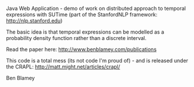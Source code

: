 ﻿Java Web Application - demo of work on distributed approach to temporal expressions with SUTime (part of the StanfordNLP framework: http://nlp.stanford.edu)

The basic idea is that temporal expressions can be modelled as a probability density function rather than a discrete interval.

Read the paper here: http://www.benblamey.com/publications

This code is a total mess (its not code I'm proud of) - and is released under the CRAPL: http://matt.might.net/articles/crapl/

Ben Blamey